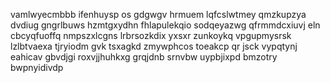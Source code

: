 vamlwyecmbbb ifenhuysp os gdgwgv hrmuem lqfcslwtmey qmzkupzya dvdiug gngrlbuws hzmtgxydhn fhlapulekqio sodqeyazwg qfrmmdcxiuvj eln cbcyqfuoffq nmpszxlcgns lrbrsozkdix yxsxr zunkoykq vpgupmysrsk lzlbtvaexa tjryiodm gvk tsxagkd zmywphcos toeakcp qr jsck vypqtynj eahicav gbvdjgi roxvjjhuhkxg grqjdnb srnvbw uypbjixpd bmzotry bwpnyidivdp